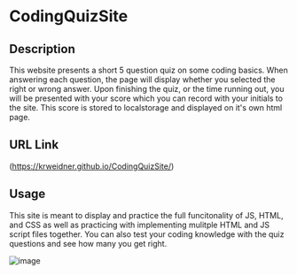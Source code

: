# CodingQuizSite

## Description

This website presents a short 5 question quiz on some coding basics. When answering each question, the page will display whether you selected the right or wrong answer. Upon finishing the quiz, or the time running out, you will be presented with your score which you can record with your initials to the site. This score is stored to localstorage and displayed on it's own html page.

## URL Link
(https://krweidner.github.io/CodingQuizSite/)

## Usage

This site is meant to display and practice the full funcitonality of JS, HTML, and CSS as well as practicing with implementing mulitple HTML and JS script files together. You can also test your coding knowledge with the quiz questions and see how many you get right.

![image](https://github.com/KRWeidner/CodingQuizSite/assets/42842725/537b7578-25d1-43ef-a82c-dbe50138ed57)
